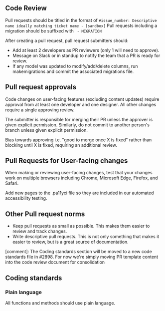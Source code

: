 ## Code Review

Pull requests should be titled in the format of `#issue_number: Descriptive name ideally matching ticket name - [sandbox]`
Pull requests including a migration should be suffixed with ` - MIGRATION`

After creating a pull request, pull request submitters should:
- Add at least 2 developers as PR reviewers (only 1 will need to approve).
- Message on Slack or in standup to notify the team that a PR is ready for review.
- If any model was updated to modify/add/delete columns, run makemigrations and commit the associated migrations file.

## Pull request approvals
Code changes on user-facing features (excluding content updates) require approval from at least one developer and one designer.
All other changes require a single approving review.

The submitter is responsible for merging their PR unless the approver is given explicit permission. Similarly, do not commit to another person's branch unless given explicit permission.

Bias towards approving i.e. "good to merge once X is fixed" rather than blocking until X is fixed, requiring an additional review.

## Pull Requests for User-facing changes
When making or reviewing user-facing changes, test that your changes work on multiple browsers including Chrome, Microsoft Edge, Firefox, and Safari.

Add new pages to the .pa11yci file so they are included in our automated accessibility testing.

## Other Pull request norms
- Keep pull requests as small as possible. This makes them easier to review and track changes.
- Write descriptive pull requests. This is not only something that makes it easier to review, but is a great source of documentation. 

[comment]: The Coding standards section will be moved to a new code standards file in #2898. For now we're simply moving PR template content into the code review document for consolidation
## Coding standards

### Plain language
All functions and methods should use plain language.